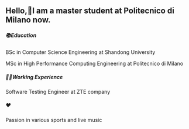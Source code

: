 ## Hello,🙌I am a master student at Politecnico di Milano now. 

##### 📚Education 

BSc in Computer Science Engineering at Shandong University

MSc in High Performance Computing Engineering at Politecnico di Milano

##### 👩‍💻Working Experience

Software Testing Engineer at ZTE company 

##### ❤️

Passion in various sports and live music
<!--
**JoeChen322/JoeChen322** is a ✨ _special_ ✨ repository because its `README.md` (this file) appears on your GitHub profile.->



